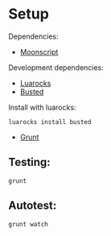 # Setup

Dependencies:

* [Moonscript](http://moonscript.org/)

Development dependencies:

* [Luarocks](http://www.luarocks.org/en/Download)
* [Busted](http://olivinelabs.com/busted/)

Install with luarocks:


    luarocks install busted

* [Grunt](http://gruntjs.com/)

## Testing:

    grunt

## Autotest:
    
    grunt watch

